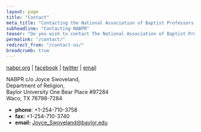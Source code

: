 ```yaml
---
layout: page
title: "Contact"
meta_title: "Contacting the National Association of Baptist Professors of Religion"
subheadline: "Contacting NABPR"
teaser: "Do you wish to contact The National Association of Baptist Professors of Religion?"
permalink: "/contact/"
redirect_from: "/contact-us/"
breadcrumb: true
---
```



[nabpr.org](https://nabpr.org/) \| [facebook](https://facebook.com/nabpr) \| [twitter](https://twitter.com/nabpr1) \|  [email](mailto:hello@nabpr.org)  


NABPR c/o Joyce Swoveland,  
Department of Religion,  
Baylor University One Bear Place #97284   
Waco, TX 76798-7284  

 - **phone**: +1-254-710-3758  
 - **fax:** +1-254-710-3740  
 - **email:** <a href="mailto:{{ site.joyce | encode_email }}">Joyce_Swoveland@baylor.edu</a>  
